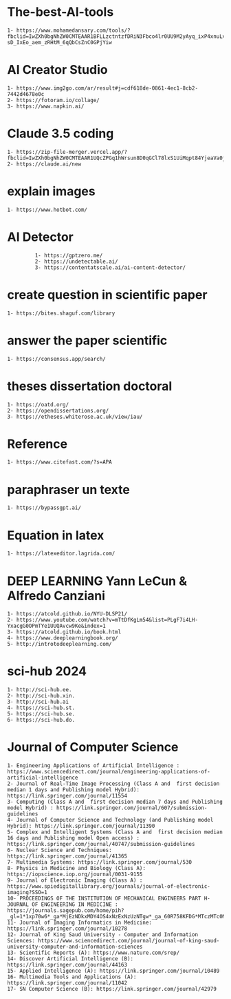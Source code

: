 # The-best-AI-tools

    1- https://www.mohamedansary.com/tools/?fbclid=IwZXh0bgNhZW0CMTEAAR1BFLLzctntzfDRiN3Fbco4lr0UU9M2yAyq_ixP4xnuLv42jim-sD_IxEo_aem_zRHtM_6qQbCsZnC0GPjYiw

# AI Creator Studio

    1- https://www.img2go.com/ar/result#j=cdf618de-0861-4ec1-8cb2-7442d4678e0c
    2- https://fotoram.io/collage/
    3- https://www.napkin.ai/

# Claude 3.5 coding
    1- https://zip-file-merger.vercel.app/?fbclid=IwZXh0bgNhZW0CMTEAAR1UQcZPGq1hWrsun8D0qGCl78lxS1UiMqpt84YjeaVa0j58FuOoIKSRZgI_aem_rWFGUl_flVK83v5nFFG3nw
    2- https://claude.ai/new
# explain images
    1- https://www.hotbot.com/

# AI Detector
             1- https://gptzero.me/
             2- https://undetectable.ai/
             3- https://contentatscale.ai/ai-content-detector/

# create question in scientific paper
    1- https://bites.shaguf.com/library
# answer the paper scientific 
    1- https://consensus.app/search/

# theses dissertation doctoral    
    1- https://oatd.org/
    2- https://opendissertations.org/
    3- https://etheses.whiterose.ac.uk/view/iau/

# Reference    
    1- https://www.citefast.com/?s=APA

# paraphraser un texte
    1- https://bypassgpt.ai/

# Equation in latex
    1- https://latexeditor.lagrida.com/

# DEEP LEARNING Yann LeCun & Alfredo Canziani
    1- https://atcold.github.io/NYU-DLSP21/  
    2- https://www.youtube.com/watch?v=mTtDfKgLm54&list=PLgF7i4LH-YxacgG0OPmTYe1UUQAvcw9Ke&index=1
    3- https://atcold.github.io/book.html
    4- https://www.deeplearningbook.org/
    5- http://introtodeeplearning.com/

# sci-hub 2024

    1- http://sci-hub.ee. 
    2- http://sci-hub.xin.
    3- http://sci-hub.ai
    4- https://sci-hub.st. 
    5- https://sci-hub.se.
    6- https://sci-hub.do.
# Journal of Computer Science
    1- Engineering Applications of Artificial Intelligence : https://www.sciencedirect.com/journal/engineering-applications-of-artificial-intelligence
    2- Journal of Real-Time Image Processing (Class A and  first decision median 1 days and Publishing model Hybrid): https://link.springer.com/journal/11554
    3- Computing (Class A and  first decision median 7 days and Publishing model Hybrid) : https://link.springer.com/journal/607/submission-guidelines
    4- Journal of Computer Science and Technology (and Publishing model Hybrid): https://link.springer.com/journal/11390
    5- Complex and Intelligent Systems (Class A and  first decision median 16 days and Publishing model Open access) : https://link.springer.com/journal/40747/submission-guidelines
    6- Nuclear Science and Techniques: https://link.springer.com/journal/41365
    7- Multimedia Systems: https://link.springer.com/journal/530
    8- Physics in Medicine and Biology (Class A): https://iopscience.iop.org/journal/0031-9155
    9- Journal of Electronic Imaging (Class A) : https://www.spiedigitallibrary.org/journals/journal-of-electronic-imaging?SSO=1
    10- PROCEEDINGS OF THE INSTITUTION OF MECHANICAL ENGINEERS PART H-JOURNAL OF ENGINEERING IN MEDICINE : https://journals.sagepub.com/home/pih?_gl=1*1xp70w6*_ga*MjEzNDkxMDY4OS4xNzExNzUzNTgw*_ga_60R758KFDG*MTczMTc0MjE5MC4yLjEuMTczMTc0MjI0Ni40LjAuMA..
    11- Journal of Imaging Informatics in Medicine: https://link.springer.com/journal/10278
    12- Journal of King Saud University - Computer and Information Sciences: https://www.sciencedirect.com/journal/journal-of-king-saud-university-computer-and-information-sciences
    13- Scientific Reports (A): https://www.nature.com/srep/
    14- Discover Artificial Intelligence (B): https://link.springer.com/journal/44163
    15- Applied Intelligence (A): https://link.springer.com/journal/10489
    16- Multimedia Tools and Applications (A): https://link.springer.com/journal/11042
    17- SN Computer Science (B): https://link.springer.com/journal/42979



